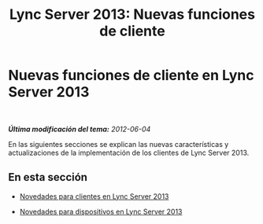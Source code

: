 ﻿---
title: 'Lync Server 2013: Nuevas funciones de cliente'
TOCTitle: Nuevas funciones de cliente
ms:assetid: 108bef85-329b-4252-8790-b13d271bd03e
ms:mtpsurl: https://technet.microsoft.com/es-es/library/Gg398192(v=OCS.15)
ms:contentKeyID: 48274459
ms.date: 01/07/2017
mtps_version: v=OCS.15
ms.translationtype: HT
---

# Nuevas funciones de cliente en Lync Server 2013

 

_**Última modificación del tema:** 2012-06-04_

En las siguientes secciones se explican las nuevas características y actualizaciones de la implementación de los clientes de Lync Server 2013.

## En esta sección

  - [Novedades para clientes en Lync Server 2013](lync-server-2013-what-s-new-for-clients.md)

  - [Novedades para dispositivos en Lync Server 2013](lync-server-2013-what-s-new-for-devices.md)

